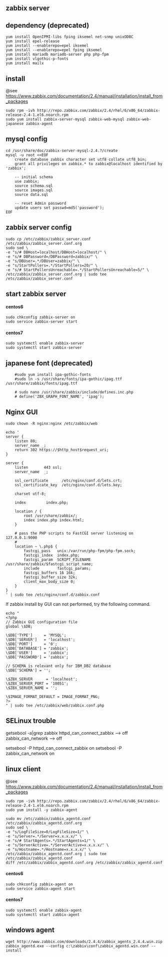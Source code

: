 zabbix server
-----------------------

## dependency (deprecated)
	yum install OpenIPMI-libs fping iksemel net-snmp unixODBC
	yum install epel-release
	yum install --enablerepo=epel iksemel
	yum install --enablerepo=epel fping iksemel
	yum install mariadb mariadb-server php php-fpm 
	yum install vlgothic-p-fonts
	yum install mailx

## install
@see https://www.zabbix.com/documentation/2.4/manual/installation/install_from_packages

	sudo rpm -ivh http://repo.zabbix.com/zabbix/2.4/rhel/6/x86_64/zabbix-release-2.4-1.el6.noarch.rpm
	sudo yum install zabbix-server-mysql zabbix-web-mysql zabbix-web-japanese zabbix-agent


## mysql config
	cd /usr/share/doc/zabbix-server-mysql-2.4.?/create
	mysql -u root <<EOF
		create database zabbix character set utf8 collate utf8_bin;
		grant all privileges on zabbix.* to zabbix@localhost identified by 'zabbix';

		-- initial schema
		use zabbix;
		source schema.sql
		source images.sql
		source data.sql

		-- reset Admin password
		update users set passwd=md5('password');
	EOF

## zabbix server config
	sudo cp /etc/zabbix/zabbix_server.conf /etc/zabbix/zabbix_server.conf.org
	sudo sed \
	-e "s/# DBHost=localhost/DBHost=localhost/" \
	-e "s/# DBPassword=/DBPassword=zabbix/" \
	-e "s/DBUser=.*/DBUser=zabbix/" \
	-e "s/StartPollers=.*/StartPollers=20/" \
	-e "s/# StartPollersUnreachable=.*/StartPollersUnreachable=5/" \
	/etc/zabbix/zabbix_server.conf.org | sudo tee /etc/zabbix/zabbix_server.conf

## start zabbix server
#### centos6
	sudo chkconfig zabbix-server on
	sudo service zabbix-server start

#### centos7
	sudo systemctl enable zabbix-server
	sudo systemctl start zabbix-server

## japanese font (deprecated)

~~~
	#sudo yum install ipa-gothic-fonts
	#sudo ln -s /usr/share/fonts/ipa-gothic/ipag.ttf /usr/share/zabbix/fonts/ipag.ttf

	# sudo nano /usr/share/zabbix/include/defines.inc.php
	# define('ZBX_GRAPH_FONT_NAME', 'ipag');
~~~


## Nginx GUI
	sudo chown -R nginx:nginx /etc/zabbix/web

~~~
echo '
server {
    listen 80;
    server_name _;
    return 302 https://$http_host$request_uri;
}

server {
    listen       443 ssl;
    server_name  _;

    ssl_certificate      /etc/nginx/conf.d/lets.crt;
    ssl_certificate_key  /etc/nginx/conf.d/lets.key;

    charset utf-8;

    index         index.php;

    location / {
        root /usr/share/zabbix/;
        index index.php index.html;
    }
    
    # pass the PHP scripts to FastCGI server listening on 127.0.0.1:9000
    #
    location ~ \.php$ {
        fastcgi_pass   unix:/var/run/php-fpm/php-fpm.sock;
        fastcgi_index  index.php;
        fastcgi_param  SCRIPT_FILENAME  /usr/share/zabbix/$fastcgi_script_name;
        include        fastcgi_params;
        fastcgi_buffers 16 16k;
        fastcgi_buffer_size 32k;
        client_max_body_size 0;
    }
}
' | sudo tee /etc/nginx/conf.d/zabbix.conf
~~~


If zabbix install by GUI can not performed, try the following command.
~~~
echo "
<?php
// Zabbix GUI configuration file
global \$DB;

\$DB['TYPE']     = 'MYSQL';
\$DB['SERVER']   = 'localhost';
\$DB['PORT']     = '0';
\$DB['DATABASE'] = 'zabbix';
\$DB['USER']     = 'zabbix';
\$DB['PASSWORD'] = 'zabbix';

// SCHEMA is relevant only for IBM_DB2 database
\$DB['SCHEMA'] = '';

\$ZBX_SERVER      = 'localhost';
\$ZBX_SERVER_PORT = '10051';
\$ZBX_SERVER_NAME = '';

\$IMAGE_FORMAT_DEFAULT = IMAGE_FORMAT_PNG;
?>
" | sudo tee /etc/zabbix/web/zabbix.conf.php
~~~


## SELinux trouble
getsebool -a|grep zabbix
	httpd_can_connect_zabbix --> off
	zabbix_can_network --> off


setsebool -P httpd_can_connect_zabbix on
setsebool -P zabbix_can_network on



linux client
-------------------

@see https://www.zabbix.com/documentation/2.4/manual/installation/install_from_packages

~~~
sudo rpm -ivh http://repo.zabbix.com/zabbix/2.4/rhel/6/x86_64/zabbix-release-2.4-1.el6.noarch.rpm
sudo yum install -y zabbix-agent

sudo mv /etc/zabbix/zabbix_agentd.conf /etc/zabbix/zabbix_agentd.conf.org
sudo sed \
-e "s/LogFileSize=0/LogFileSize=1/" \
-e "s/Server=.*/Server=x.x.x.x/" \
-e "s/# StartAgents=.*/StartAgents=1/" \
-e "s/ServerActive=.*/ServerActive=x.x.x.x/" \
-e "s/Hostname=.*/Hostname=x.x.x.x/" \
/etc/zabbix/zabbix_agentd.conf.org | sudo tee /etc/zabbix/zabbix_agentd.conf
diff /etc/zabbix/zabbix_agentd.conf.org /etc/zabbix/zabbix_agentd.conf
~~~

#### centos6
	sudo chkconfig zabbix-agent on
	sudo service zabbix-agent start

#### centos7
	sudo systemctl enable zabbix-agent
	sudo systemctl start zabbix-agent



windows agent
------------------

	wget http://www.zabbix.com/downloads/2.4.4/zabbix_agents_2.4.4.win.zip
	zabbix_agentd.exe --config c:\zabbix\conf\zabbix_agentd.win.conf --install

